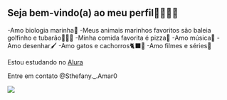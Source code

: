 ## Seja bem-vindo(a) ao meu perfil🐬🐋🦈🍒
-Amo biologia marinha🌊
-Meus animais marinhos favoritos são baleia golfinho e tubarão🐬🦈🐳
-Minha comida favorita é pizza🍕
-Amo música🎵
-Amo desenhar🖌️
-Amo gatos e cachorros🐈‍⬛🐶
-Amo filmes e séries🎴

Estou estudando no [Alura](https//www.alura.com.br)

Entre em contato @Sthefany._.Amar0



![](https://tenor.com/pt-BR/view/wiggle-shark-comfy-gif-14429309559600955000)
